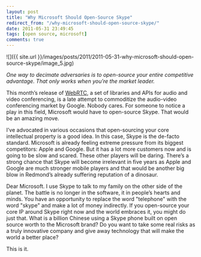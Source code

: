 ```yaml
---
layout: post
title: "Why Microsoft Should Open-Source Skype"
redirect_from: "/why-microsoft-should-open-source-skype/"
date: 2011-05-31 23:49:45
tags: [open source, microsoft]
comments: true
---
```

![]({{ site.url }}/images/posts/2011/2011-05-31-why-microsoft-should-open-source-skype/image_5.jpg)

_One way to decimate adversaries is to open-source your entire competitive advantage. That only works when you’re the market leader._

This month’s release of [WebRTC](https://sites.google.com/site/webrtc/blog/introducingwebrtc-anopenreal-timecommunicationsproject), a set of libraries and APIs for audio and video conferencing, is a late attempt to commoditize the audio-video conferencing market by Google. Nobody cares. For someone to notice a play in this field, Microsoft would have to open-source Skype. That would be an amazing move.

I’ve advocated in various occasions that open-sourcing your core intellectual property is a good idea. In this case, Skype is the de-facto standard. Microsoft is already feeling extreme pressure from its biggest competitors: Apple and Google. But it has a lot more customers now and is going to be slow and scared. These other players will be daring. There’s a strong chance that Skype will become irrelevant in five years as Apple and Google are much stronger mobile players and that would be another big blow in Redmond’s already suffering reputation of a dinosaur.

Dear Microsoft. I use Skype to talk to my family on the other side of the planet. The battle is no longer in the software, it in people’s hearts and minds. You have an opportunity to replace the word "telephone" with the word "skype" and make a lot of money indirectly. If you open-source your core IP around Skype right now and the world embraces it, you might do just that. What is a billion Chinese using a Skype phone built on open source worth to the Microsoft brand? Do you want to take some real risks as a truly innovative company and give away technology that will make the world a better place?

This is it.
